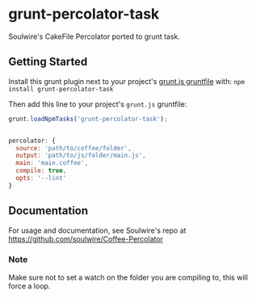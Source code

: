 # grunt-percolator-task

Soulwire's CakeFile Percolator ported to grunt task. 

## Getting Started
Install this grunt plugin next to your project's [grunt.js gruntfile][getting_started] with: `npm install grunt-percolator-task`

Then add this line to your project's `grunt.js` gruntfile:

```javascript
grunt.loadNpmTasks('grunt-percolator-task');
```

```javascript

percolator: {
  source: 'path/to/coffee/folder',
  output: 'path/to/js/folder/main.js',
  main: 'main.coffee',
  compile: true,
  opts: '--lint'
}
```

[grunt]: http://gruntjs.com/
[getting_started]: https://github.com/gruntjs/grunt/blob/master/docs/getting_started.md

## Documentation
For usage and documentation, see Soulwire's repo at https://github.com/soulwire/Coffee-Percolator

### Note
Make sure not to set a watch on the folder you are compiling to, this will force a loop.